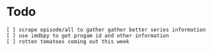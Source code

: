 # Todo

    [ ] scrape episode/all to gather gather better series information
    [ ] use imdbpy to get progam id and other information
    [ ] rotten tomatoes coming out this week
